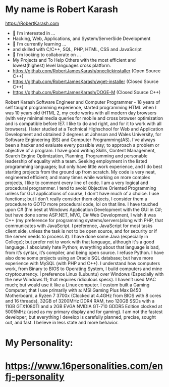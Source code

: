 # My name is Robert Karash
https://RobertKarash.com
- 👀 I’m interested in ...
- Hacking, Web, Applications, and System/ServerSide Development
- 🌱 I’m currently learning ...
- and skilled with C/C++, SQL, PHP, HTML, CSS and JavaScript
- 💞️ I’m looking to collaborate on ...
- My Projects and To Help Others with the most efficient and lowest(highest) level languages cross platform.
- https://github.com/RobertJamesKarash/oneclickinstaller (Open Source C++)
- https://github.com/RobertJamesKarash/wget-installer (Closed Source C++)
- https://github.com/RobertJamesKarash/DOGE-M (Closed Source C++)

Robert Karash
Software Engineer and Computer Programmer - 18 years of self taught programming experience, started programming HTML when I was 10 years old (HTML 2, my code works with all modern day browsers (with very minimal media queries for mobile and cross browser optimization and is compatible before IE7. I like to do and right, and for it to work with all browsers). I later studied at a Technical Highschool for Web and Application Development and obtained 2 degrees at Johnson and Wales University, for Software Engineering (BS) and Computer Programming(AS). I've always been a hacker and evaluate every possible way; to approach a problem or objective of a program. I have good writing Skills, Content Management, Search Engine Optimization, Planning, Programming  and personable leadership of equality with a team. Seeking employment in the listed programming languages; but only have little work experience, and I do best starting projects from the ground up from scratch. My code is very neat, engineered efficient; and many times while working on more complex projects, I like to comment every line of code. I am a very logical and procedural programmer. I tend to avoid Objective Oriented Programming unless for GUI applications of course, I don't have much of a choice. I use functions; but I don't really consider them objects, I consider them a procedure to GOTO more procedural code, lol on that line. I have touched upon C# (I'm best at Windows Application Development with the GUI in C#; but have done some ASP.NET, MVC, C# Web Development, I wish it was C++ (my preference for programming systems/servers(along with PHP, that communicates with JavaScript. I preference, JavaScript for most tasks client side, unless the task is not to be open source, and for security or if the server needs to process it). I have done some Java (especially in College); but prefer not to work with that language, although it's a good language. I absolutely hate Python; everything about that language is bad, from it’s syntax, it’s compiler, and being open source. I refuse Python. I have also done some projects using an Oracle SQL database; but have more experience with MySQL (with PHP and C++). I understand how computers work, from Binary to BIOS to Operating System, I build computers and mine cryptocurrency. I preference Linux (Lubuntu) over Windows (Especially with the new Windows 11; that requires ridiculous specs). I haven’t used MAC much; but would use it like a Linux computer. I custom built a Gaming Computer; that I use primarily with a: MSI Gaming Plus Max B450 Motherboard, a Ryzen 7 3700x (Clocked at 4.4GHz from BIOS with 8 cores and 16 threads), 32GB of 3200MHz DDR4 RAM, two 120GB SSDs with a 11GB GTX1080TI and a 2GB EVGA NVIDIA GT-710 GDDR5 Edition clocked at 5005MHz (used as my primary display and for gaming). I am not the fastest developer; but everything I develop is carefully planned, precise, sought out, and fast. I believe in less state and more behavior.

# My Personality:
# https://www.16personalities.com/enfj-personality
